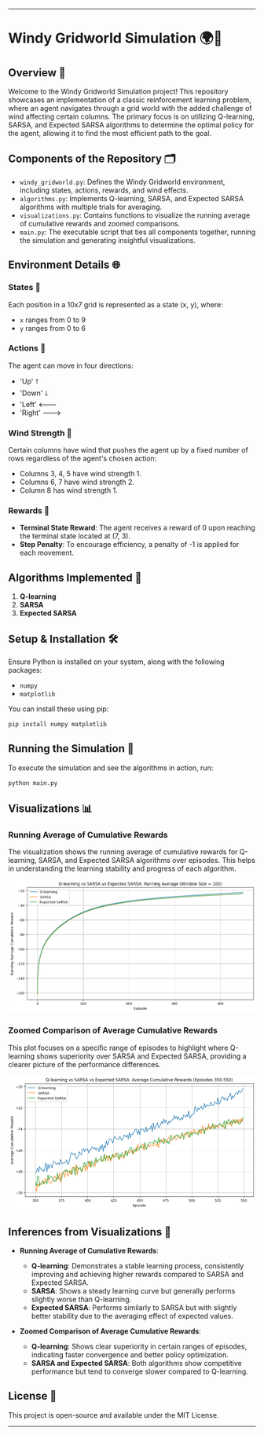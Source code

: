 
---

# Windy Gridworld Simulation 🌍💨

## Overview 📖

Welcome to the Windy Gridworld Simulation project! This repository showcases an implementation of a classic reinforcement learning problem, where an agent navigates through a grid world with the added challenge of wind affecting certain columns. The primary focus is on utilizing Q-learning, SARSA, and Expected SARSA algorithms to determine the optimal policy for the agent, allowing it to find the most efficient path to the goal.

## Components of the Repository 🗂️

- `windy_gridworld.py`: Defines the Windy Gridworld environment, including states, actions, rewards, and wind effects.
- `algorithms.py`: Implements Q-learning, SARSA, and Expected SARSA algorithms with multiple trials for averaging.
- `visualizations.py`: Contains functions to visualize the running average of cumulative rewards and zoomed comparisons.
- `main.py`: The executable script that ties all components together, running the simulation and generating insightful visualizations.

## Environment Details 🌐

### States 📍

Each position in a 10x7 grid is represented as a state (x, y), where:
- `x` ranges from 0 to 9
- `y` ranges from 0 to 6

### Actions 🔀

The agent can move in four directions:
- 'Up' 🡑
- 'Down' 🡓
- 'Left' 🡐
- 'Right' 🡒

### Wind Strength 💨

Certain columns have wind that pushes the agent up by a fixed number of rows regardless of the agent's chosen action:
- Columns 3, 4, 5 have wind strength 1.
- Columns 6, 7 have wind strength 2.
- Column 8 has wind strength 1.

### Rewards 🎁

- **Terminal State Reward**: The agent receives a reward of 0 upon reaching the terminal state located at (7, 3).
- **Step Penalty**: To encourage efficiency, a penalty of -1 is applied for each movement.

## Algorithms Implemented 🔄

1. **Q-learning**
2. **SARSA**
3. **Expected SARSA**

## Setup & Installation 🛠️

Ensure Python is installed on your system, along with the following packages:
- `numpy`
- `matplotlib`

You can install these using pip:

```bash
pip install numpy matplotlib
```

## Running the Simulation 🚀

To execute the simulation and see the algorithms in action, run:

```bash
python main.py
```

## Visualizations 📊

### Running Average of Cumulative Rewards

The visualization shows the running average of cumulative rewards for Q-learning, SARSA, and Expected SARSA algorithms over episodes. This helps in understanding the learning stability and progress of each algorithm.

![Q-learning vs SARSA vs Expected SARSA: Running Average](images/q_learning_vs_sarsa_vs_expected_sarsa_running_avg.png)

### Zoomed Comparison of Average Cumulative Rewards

This plot focuses on a specific range of episodes to highlight where Q-learning shows superiority over SARSA and Expected SARSA, providing a clearer picture of the performance differences.

![Q-learning vs SARSA vs Expected SARSA: Zoomed Comparison](images/zoomed_q_learning_vs_sarsa_vs_expected_sarsa_rewards.png)

## Inferences from Visualizations 🧐

- **Running Average of Cumulative Rewards**:

  - **Q-learning**: Demonstrates a stable learning process, consistently improving and achieving higher rewards compared to SARSA and Expected SARSA.
  - **SARSA**: Shows a steady learning curve but generally performs slightly worse than Q-learning.
  - **Expected SARSA**: Performs similarly to SARSA but with slightly better stability due to the averaging effect of expected values.

- **Zoomed Comparison of Average Cumulative Rewards**:

  - **Q-learning**: Shows clear superiority in certain ranges of episodes, indicating faster convergence and better policy optimization.
  - **SARSA and Expected SARSA**: Both algorithms show competitive performance but tend to converge slower compared to Q-learning.

## License 📄

This project is open-source and available under the MIT License.

---
